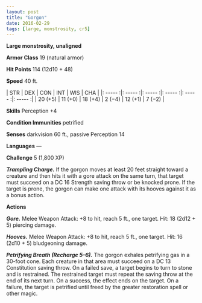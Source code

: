 ```yaml
---
layout: post
title: "Gorgon"
date: 2016-02-29
tags: [large, monstrosity, cr5]
---
```


**Large monstrosity, unaligned**

**Armor Class** 19 (natural armor)

**Hit Points** 114 (12d10 + 48)

**Speed** 40 ft.

|   STR   |   DEX   |   CON   |   INT   |   WIS   |   CHA   |
|: ----- :|: ----- :|: ----- :|: ----- :|: ----- :|: ----- :|
| 20 (+5) | 11 (+0) | 18 (+4) | 2 (−4) | 12 (+1) | 7 (−2) |

**Skills** Perception +4 

**Condition Immunities** petrified 

**Senses** darkvision 60 ft., passive Perception 14 

**Languages** — 

**Challenge** 5 (1,800 XP)

***Trampling Charge.*** If the gorgon moves at least 20 feet straight toward a creature and then hits it with a gore attack on the same turn, that target must succeed on a DC 16 Strength saving throw or be knocked prone. If the target is prone, the gorgon can make one attack with its hooves against it as a bonus action. 

**Actions**

***Gore.*** Melee Weapon Attack: +8 to hit, reach 5 ft., one target. Hit: 18 (2d12 + 5) piercing damage. 

***Hooves.*** Melee Weapon Attack: +8 to hit, reach 5 ft., one target. Hit: 16 (2d10 + 5) bludgeoning damage. 

***Petrifying Breath (Recharge 5–6).*** The gorgon exhales petrifying gas in a 30-foot cone. Each creature in that area must succeed on a DC 13 Constitution saving throw. On a failed save, a target begins to turn to stone and is restrained. The restrained target must repeat the saving throw at the end of its next turn. On a success, the effect ends on the target. On a failure, the target is petrified until freed by the greater restoration spell or other magic. 